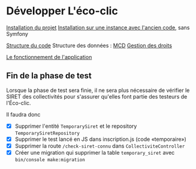 # Développer L'éco-clic

[Installation du projet](Installation%20pour%20les%20devs.md)
[Installation sur une instance avec l'ancien code](Installation%20sur%20une%20instance%20déjà%20en%20place.md), sans Symfony

[Structure du code](Développer/Structure%20du%20code.md)
Structure des données : [MCD](MCD.md) 
[Gestion des droits](Gestion%20des%20droits.md)

[Le fonctionnement de l'application](Fonctionnement.md)

## Fin de la phase de test
Lorsque la phase de test sera finie, il ne sera plus nécessaire de vérifier le SIRET des collectivités pour s'assurer qu'elles font partie des testeurs de l'Éco-clic.

Il faudra donc
- [x] Supprimer l'entité `TemporarySiret` et le repository `TemporarySiretRepository`
- [x] Supprimer le test lancé en JS dans inscription.js (code «temporaire»)
- [x] Supprimer la route `/check-siret-connu` dans `CollectiviteController`
- [x] Créer une migration qui supprimer la table `temporary_siret` avec `bin/console make:migration`
